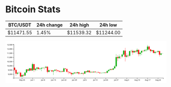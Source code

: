 # Bitcoin Stats

BTC/USDT|24h change|24h high|24h low|
|---|---|---|---|
|$11471.55|1.45%|$11539.32|$11244.00|

<img src="./chart.svg">
